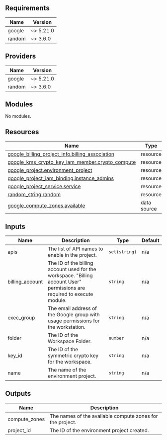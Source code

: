 <!-- BEGIN_TF_DOCS -->


## Requirements

| Name | Version |
|------|---------|
| google | ~> 5.21.0 |
| random | ~> 3.6.0 |

## Providers

| Name | Version |
|------|---------|
| google | ~> 5.21.0 |
| random | ~> 3.6.0 |

## Modules

No modules.

## Resources

| Name | Type |
|------|------|
| [google_billing_project_info.billing_association](https://registry.terraform.io/providers/hashicorp/google/latest/docs/resources/billing_project_info) | resource |
| [google_kms_crypto_key_iam_member.crypto_compute](https://registry.terraform.io/providers/hashicorp/google/latest/docs/resources/kms_crypto_key_iam_member) | resource |
| [google_project.environment_project](https://registry.terraform.io/providers/hashicorp/google/latest/docs/resources/project) | resource |
| [google_project_iam_binding.instance_admins](https://registry.terraform.io/providers/hashicorp/google/latest/docs/resources/project_iam_binding) | resource |
| [google_project_service.service](https://registry.terraform.io/providers/hashicorp/google/latest/docs/resources/project_service) | resource |
| [random_string.random](https://registry.terraform.io/providers/hashicorp/random/latest/docs/resources/string) | resource |
| [google_compute_zones.available](https://registry.terraform.io/providers/hashicorp/google/latest/docs/data-sources/compute_zones) | data source |

## Inputs

| Name | Description | Type | Default |
|------|-------------|------|---------|
| apis | The list of API names to enable in the project. | `set(string)` | n/a |
| billing\_account | The ID of the billing account used for the workspace. "Billing account User" permissions are required to execute module. | `string` | n/a |
| exec\_group | The email address of the Google group with usage permissions for the workstation. | `string` | n/a |
| folder | The ID of the Workspace Folder. | `number` | n/a |
| key\_id | The ID of the symmetric crypto key for the workspace. | `string` | n/a |
| name | The name of the environment project. | `string` | n/a |

## Outputs

| Name | Description |
|------|-------------|
| compute\_zones | The names of the available compute zones for the project. |
| project\_id | The ID of the environment project created. |
<!-- END_TF_DOCS -->
